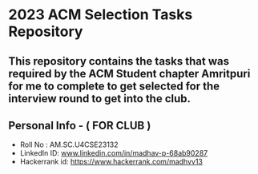 # 2023 ACM Selection Tasks Repository

## This repository contains the tasks that was required by the ACM Student chapter Amritpuri for me to complete to get selected for the interview round to get into the club. 

## Personal Info - ( FOR CLUB )

* Roll No : AM.SC.U4CSE23132
* LinkedIn ID: www.linkedin.com/in/madhav-p-68ab90287
* Hackerrank id: https://www.hackerrank.com/madhvv13
